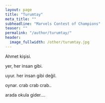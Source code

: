 ```yaml
---
layout: page
title: "Turumtay"
meta_title: ""
subheadline: "Marvels Contest of Champions"
teaser: ""
permalink: "/author/turumtay/"
header:
  image_fullwidth: /other/turumtay.jpg
---
```


Ahmet kişisi.

yer, her insan gibi.

uyur. her insan gibi değil.

oynar. crab crab crab..

arada okula gider....
